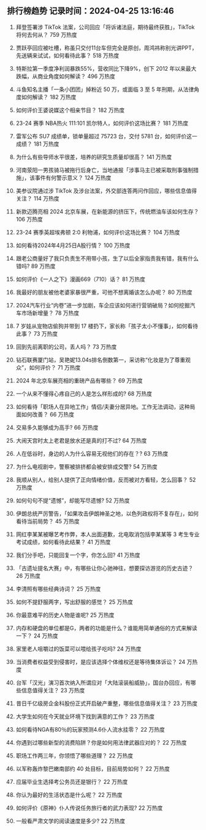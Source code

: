 
## 排行榜趋势 记录时间：2024-04-25 13:16:46
  
  1. 拜登签署涉 TikTok 法案，公司回应「将诉诸法庭，期待最终获胜」，TikTok 将何去何从？ 759 万热度
    
  2. 贾跃亭回应被吐槽，称虽只交付11台车但完全是原创，周鸿祎称别光讲PPT，先送辆来试试，如何看待此事？ 518 万热度
    
  3. 特斯拉第一季度净利润暴跌55%，营收同比下降9%，创下 2012 年以来最大跌幅，从商业角度如何解读？ 496 万热度
    
  4. 斗鱼知名主播「一条小团团」掉粉近 50 万，或面临 3 至 5 年刑期，从法律角度如何解读？ 182 万热度
    
  5. 如何评价王婆说媒这个相亲节目？ 182 万热度
    
  6. 23-24 赛季 NBA热火 111:101 凯尔特人，如何评价这场比赛？ 181 万热度
    
  7. 雷军公布 SU7 成绩单，锁单量超过 75723 台，交付 5781 台，如何评价这一成绩？ 181 万热度
    
  8. 为什么有些导师水平很差，培养的研究生质量却很高？ 141 万热度
    
  9. 河南荥阳一男孩骑马被拖行后身亡，当地通报「涉事马主已被采取刑事强制措施」，该事件有何警示意义？ 124 万热度
    
  10. 美参议院通过涉 TikTok 及涉台法案，外交部连答两问作回应，哪些信息值得关注？ 114 万热度
    
  11. 新款迈腾亮相 2024 北京车展，在新能源的挤压下，传统燃油车该如何生存？ 106 万热度
    
  12. 23-24 赛季英超埃弗顿 2:0 利物浦，如何评价这场比赛？ 104 万热度
    
  13. 如何看待2024年4月25日A股行情？ 100 万热度
    
  14. 跟老公商量好了我只负责生不用带小孩，生了以后全家指责我有错，我有什么错吗? 89 万热度
    
  15. 如何评价《一人之下》漫画669（710）话？ 81 万热度
    
  16. 我最好的朋友被他老婆家暴很严重，可他不想离婚该怎么办呢？ 80 万热度
    
  17. 2024汽车行业“内卷”进一步加剧，车企应该如何进行营销破局？如何挖掘汽车市场新增量？ 78 万热度
    
  18. 7 岁娃从宠物店偷狗并带到 17 楼扔下，家长称「孩子太小不懂事」，如何看待此事？ 73 万热度
    
  19. 回到先前离职的公司，丢人吗？ 73 万热度
    
  20. 钻石联赛厦门站，吴艳妮13.04s排名倒数第一，采访称“化妆是为了尊重观众”，如何评价？ 71 万热度
    
  21. 2024 年北京车展亮相的重磅产品有哪些？ 69 万热度
    
  22. 一个从来不懂得心疼自己的人是怎么样形成的? 68 万热度
    
  23. 如何看待「职场人在异地工作」情侣/夫妻分居异地。工作无法调动，这种局面如何改善？ 66 万热度
    
  24. 交易多久能够成为高手? 66 万热度
    
  25. 大闹天宫时太上老君是放水还是真的打不过? 64 万热度
    
  26. 人在低谷时，身边的人为什么容易无视他们的存在？? 63 万热度
    
  27. 为什么电视剧中，警察被排挤都会被安排成交警? 54 万热度
    
  28. 我顺从别人，给别人提供了正向情绪价值，反而被对方看轻，怎么回事？ 52 万热度
    
  29. 如何句句不提“遗憾”，却能写尽遗憾? 52 万热度
    
  30. 伊朗总统严厉警告，「如果攻击伊朗神圣之地，以色列政权将不复存在」，如何看待当前局势？ 45 万热度
    
  31. 网红李某某被曝艺考作弊，本人出面道歉，北电取消包括李某某等 3 考生专业考试成绩，如何看待此结果？ 41 万热度
    
  32. 我们分手吧，只能回复一个字，你怎么回? 41 万热度
    
  33. 「古遗址提名大赛」中，有哪些让你心驰神往，想要探访游览的历史古迹？ 26 万热度
    
  34. 李清照有哪些经典诗词？ 25 万热度
    
  35. 如何不提舒服两字，写出舒服的感觉？ 25 万热度
    
  36. 你最意难平的历史人物是谁呢? 25 万热度
    
  37. 内存和硬盘的单位都是G，两者的功能是什么？谁能用简单通俗的方式来解读一下？ 24 万热度
    
  38. 家里老人咀嚼过的饭菜可以喂给孩子吃吗? 24 万热度
    
  39. 当消费者权益受到侵害时，是应该选择个体维权还是等待集体诉讼？ 24 万热度
    
  40. 台军「汉光」演习首次纳入所谓应对「大陆滚装船威胁」，国台办回应，有哪些信息值得关注？ 23 万热度
    
  41. 昔日千亿级房企金科股份正式开启破产重整，哪些信息值得关注？ 23 万热度
    
  42. 大学生如何在今天就业环境下找到满意的工作？ 23 万热度
    
  43. 如何看待NGA有80％的玩家预测4.6仆人流水挂零？ 22 万热度
    
  44. 你遇到过哪些新型的消费陷阱？你是如何用法律武器应对的？ 22 万热度
    
  45. 职场工作两三年，你领悟了哪些道理？ 22 万热度
    
  46. 以军称轰炸黎巴嫩南部约 40 处目标，目前局势如何？ 22 万热度
    
  47. 应届毕业生选择考公务员还是银行？ 22 万热度
    
  48. 你认为最好的生活状态是什么呢？ 22 万热度
    
  49. 如何评价《原神》仆人传说任务旅行者的武力表现? 22 万热度
    
  50. 一般看严肃文学的阅读速度是多少? 22 万热度
    